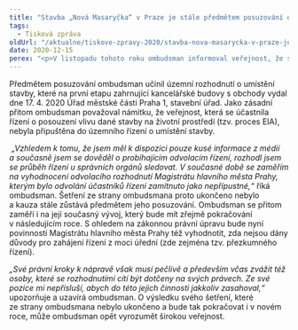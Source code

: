 ```yaml
---
title: "Stavba „Nová Masaryčka“ v Praze je stále předmětem posuzování ombudsmana"
tags:
  - Tisková zpráva
oldUrl: "/aktualne/tiskove-zpravy-2020/stavba-nova-masarycka-v-praze-je-stale-predmetem-posuzovani-ombudsmana"
date: 2020-12-15
perex: "<p>V listopadu tohoto roku ombudsman informoval veřejnost, že se na základě mediálních zpráv rozhodl zahájit šetření z vlastní iniciativy a prověřit tak postupy úřadů ve věci stavby Polyfunkční objekt Masaryk Centre 1, nazývané též jako Nová Masaryčka v Praze. Šetření zatím není ukončeno.</p>"
---
```


<!-- imported from the old website -->

<p>Předmětem posuzování ombudsman učinil územní rozhodnutí o umístění stavby, které na první etapu zahrnující kancelářské budovy s obchody vydal dne 17. 4. 2020 Úřad městské části Praha 1, stavební úřad. Jako zásadní přitom ombudsman považoval námitku, že veřejnost, která se účastnila řízení o posouzení vlivu dané stavby na životní prostředí (tzv. proces EIA), nebyla připuštěna do územního řízení o umístění stavby.</p> <p><i> „Vzhledem k tomu, že jsem měl k dispozici pouze kusé informace z médií a současně jsem se dověděl o probíhajícím odvolacím řízení, rozhodl jsem se průběh řízení u správních orgánů sledovat. V současné době se zaměřím na vyhodnocení odvolacího rozhodnutí Magistrátu hlavního města Prahy, kterým bylo odvolání účastníků řízení zamítnuto jako nepřípustné,“</i> říká ombudsman. Šetření ze strany ombudsmana proto ukončeno nebylo a kauza stále zůstává předmětem jeho posuzování. Ombudsman se přitom zaměří i na její současný vývoj, který bude mít zřejmě pokračování v následujícím roce. S ohledem na zákonnou právní úpravu bude nyní povinností Magistrátu hlavního města Prahy též vyhodnotit, zda nejsou dány důvody pro zahájení řízení z moci úřední (zde zejména tzv. přezkumného řízení). </p><i> „Své právní kroky k nápravě však musí pečlivě a především včas zvážit též osoby, které se rozhodnutími cítí být dotčeny na svých právech. Ze své pozice mi nepřísluší, abych do této jejich činnosti jakkoliv zasahoval,“</i> upozorňuje a uzavírá ombudsman. O výsledku svého šetření, které ze strany ombudsmana nebylo ukončeno a bude tak pokračovat i v novém roce, může ombudsman opět vyrozumět širokou veřejnost.
